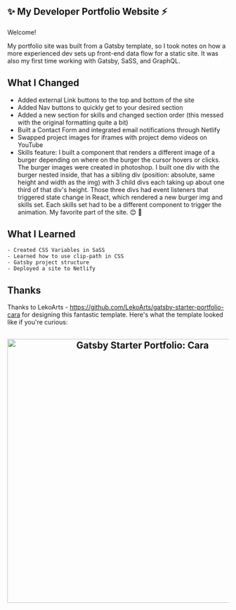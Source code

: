 
   ## ✨ My Developer Portfolio Website ⚡️

   Welcome!

My portfolio site was built from a Gatsby template, so I took notes on how a more experienced dev sets up front-end data flow for a static site. It was also my first time working with Gatsby, SaSS, and GraphQL.

## What I Changed

  - Added external Link buttons to the top and bottom of the site
  - Added Nav buttons to quickly get to your desired section
  - Added a new section for skills and changed section order (this messed with the original formatting quite a bit)
  - Built a Contact Form and integrated email notifications through Netlify
  - Swapped project images for iframes with project demo videos on YouTube
  - Skills feature: I built a component that renders a different image of a burger depending on where on the burger the cursor
    hovers or clicks. The burger images were created in photoshop. I built one div with the burger nested inside, that has a
    sibling div (position: absolute, same height and width as the img) with 3 child divs each taking up about one third of that 
    div's height. Those three divs had event listeners that triggered state change in React, which rendered a new burger img
    and skills set. Each skills set had to be a different component to trigger the animation. My favorite part of the site. 😊
    🍔
    
 ## What I Learned
  
    - Created CSS Variables in SaSS
    - Learned how to use clip-path in CSS
    - Gatsby project structure
    - Deployed a site to Netlify

## Thanks

Thanks to LekoArts - https://github.com/LekoArts/gatsby-starter-portfolio-cara for designing this fantastic template. Here's what the template looked like if you're curious:
  <h2 align="center">
   <img src="https://media.giphy.com/media/OorCR8bWKcq0SbFlpZ/giphy.gif?cid=790b7611e43845aac1511b50f83a85683ed917752037a564&rid=giphy.gif&ct=g" alt="Gatsby Starter Portfolio: Cara" width="600px" />
  <br>
</h2>